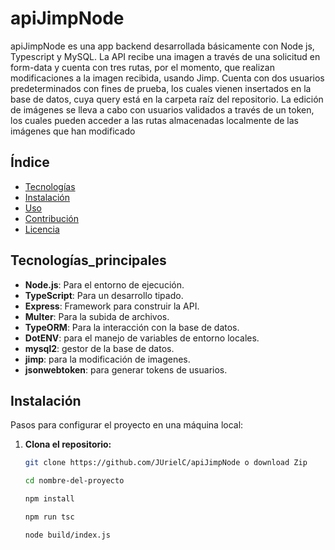 # apiJimpNode

apiJimpNode es una app backend desarrollada básicamente con Node js, Typescript y MySQL.
La API recibe una imagen a través de una solicitud en form-data y cuenta con tres rutas, por el momento, que realizan modificaciones a la imagen recibida, usando Jimp. 
Cuenta con dos usuarios predeterminados con fines de prueba, los cuales vienen insertados en la base de datos, cuya query está en la carpeta raíz del repositorio.
La edición de imágenes se lleva a cabo con usuarios validados a través de un token, los cuales pueden acceder a las rutas almacenadas localmente de las imágenes que han modificado

## Índice
- [Tecnologías](#tecnologías_principales)
- [Instalación](#instalación)
- [Uso](#uso)
- [Contribución](#contribución)
- [Licencia](#licencia)

## Tecnologías_principales

- **Node.js**: Para el entorno de ejecución.
- **TypeScript**: Para un desarrollo tipado.
- **Express**: Framework para construir la API.
- **Multer**: Para la subida de archivos.
- **TypeORM**: Para la interacción con la base de datos.
- **DotENV**: para el manejo de variables de entorno locales.
- **mysql2**: gestor de la base de datos.
- **jimp**: para la modificación de imagenes.
- **jsonwebtoken**: para generar tokens de usuarios.

## Instalación

Pasos para configurar el proyecto en una máquina local:

1. **Clona el repositorio:**
   ```bash
   git clone https://github.com/JUrielC/apiJimpNode o download Zip

   cd nombre-del-proyecto

   npm install

   npm run tsc

   node build/index.js

